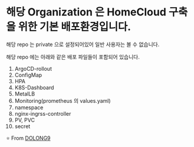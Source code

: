 # 해당 Organization 은 HomeCloud 구축을 위한 기본 배포환경입니다.

해당 repo 는 private 으로 설정되어있어 일반 사용자는 볼 수 없습니다.

해당 repo 에는 아래와 같은 배포 파일들이 포함되어 있습니다.
1. ArgoCD-rollout
2. ConfigMap
3. HPA
4. K8S-Dashboard
5. MetalLB
6. Monitoring(prometheus 의 values.yaml)
7. namespace
8. nginx-ingrss-controller
9. PV, PVC
10. secret

⭐️ From [DOLONG9](https://github.com/DOLONG9)